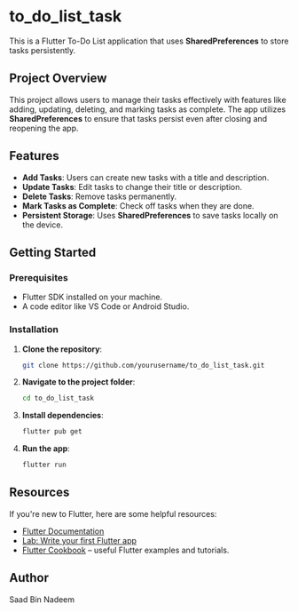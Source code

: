 # to_do_list_task

This is a Flutter To-Do List application that uses **SharedPreferences** to store tasks persistently.

## Project Overview

This project allows users to manage their tasks effectively with features like adding, updating, deleting, and marking tasks as complete. The app utilizes **SharedPreferences** to ensure that tasks persist even after closing and reopening the app.

## Features

- **Add Tasks**: Users can create new tasks with a title and description.
- **Update Tasks**: Edit tasks to change their title or description.
- **Delete Tasks**: Remove tasks permanently.
- **Mark Tasks as Complete**: Check off tasks when they are done.
- **Persistent Storage**: Uses **SharedPreferences** to save tasks locally on the device.

## Getting Started

### Prerequisites

- Flutter SDK installed on your machine.
- A code editor like VS Code or Android Studio.

### Installation

1. **Clone the repository**:

    ```bash
    git clone https://github.com/yourusername/to_do_list_task.git
    ```

2. **Navigate to the project folder**:

    ```bash
    cd to_do_list_task
    ```

3. **Install dependencies**:

    ```bash
    flutter pub get
    ```

4. **Run the app**:

    ```bash
    flutter run
    ```

## Resources

If you're new to Flutter, here are some helpful resources:

- [Flutter Documentation](https://docs.flutter.dev/)
- [Lab: Write your first Flutter app](https://docs.flutter.dev/get-started/codelab)
- [Flutter Cookbook](https://docs.flutter.dev/cookbook) – useful Flutter examples and tutorials.

## Author

Saad Bin Nadeem
